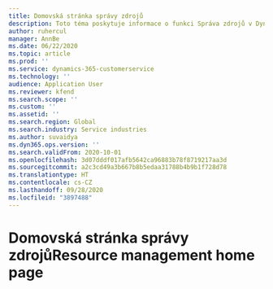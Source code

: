 ```yaml
---
title: Domovská stránka správy zdrojů
description: Toto téma poskytuje informace o funkci Správa zdrojů v Dynamics 365 Project Operations.
author: ruhercul
manager: AnnBe
ms.date: 06/22/2020
ms.topic: article
ms.prod: ''
ms.service: dynamics-365-customerservice
ms.technology: ''
audience: Application User
ms.reviewer: kfend
ms.search.scope: ''
ms.custom: ''
ms.assetid: ''
ms.search.region: Global
ms.search.industry: Service industries
ms.author: suvaidya
ms.dyn365.ops.version: ''
ms.search.validFrom: 2020-10-01
ms.openlocfilehash: 3d07dddf017afb5642ca96883b78f8719217aa3d
ms.sourcegitcommit: a2c3cd49a3b667b8b5edaa31788b4b9b1f728d78
ms.translationtype: HT
ms.contentlocale: cs-CZ
ms.lasthandoff: 09/28/2020
ms.locfileid: "3897488"
---
```

# <a name="resource-management-home-page"></a><span data-ttu-id="17772-103">Domovská stránka správy zdrojů</span><span class="sxs-lookup"><span data-stu-id="17772-103">Resource management home page</span></span>
